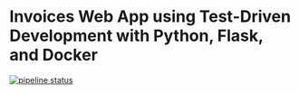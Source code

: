 # Invoices Web App using Test-Driven Development with Python, Flask, and Docker

[![pipeline status](https://gitlab.com/YOUR_GITLAB_NAMESPACE/flask-tdd-docker/badges/master/pipeline.svg)](https://gitlab.com/musaali/invoices-app/-/commits/master)